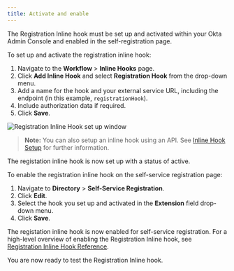 ```yaml
---
title: Activate and enable
---
```


The Registration Inline hook must be set up and activated within your Okta Admin Console and enabled in the self-registration page.

To set up and activate the registration inline hook:

1. Navigate to the **Workflow** > **Inline Hooks** page.
2. Click **Add Inline Hook** and select **Registration Hook** from the drop-down menu.
3. Add a name for the hook and your external service URL, including the endpoint (in this example, `registrationHook`).
4. Include authorization data if required.
5. Click **Save**.

![Registration Inline Hook set up window](/img/registration-inline-hook-setup.png "Registration Inline Hook set up window")

> **Note:** You can also setup an inline hook using an API. See [Inline Hook Setup](/docs/concepts/inline-hooks/#inline-hook-setup) for further information.

The registation inline hook is now set up with a status of active.

To enable the registration inline hook on the self-service registration page:

1. Navigate to **Directory** > **Self-Service Registration**.
2. Click **Edit**.
3. Select the hook you set up and activated in the **Extension** field drop-down menu.
4. Click **Save**.

The registation inline hook is now enabled for self-service registration. For a high-level overview of enabling the Registration Inline hook, see [Registration Inline Hook Reference](/docs/reference/registration-hook/).

You are now ready to test the Registration Inline hook.

<NextSectionLink/>

